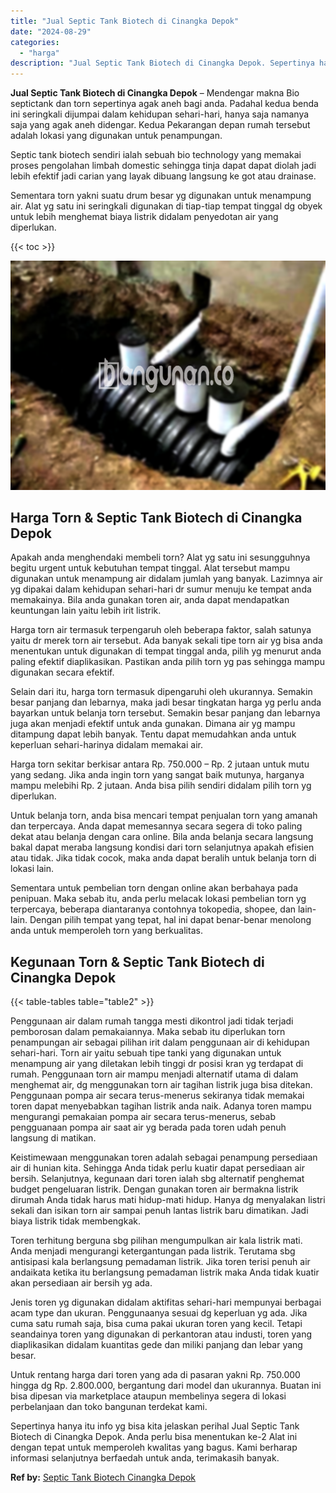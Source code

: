 ```yaml
---
title: "Jual Septic Tank Biotech di Cinangka Depok"
date: "2024-08-29"
categories: 
  - "harga"
description: "Jual Septic Tank Biotech di Cinangka Depok. Sepertinya hanya itu info yg bisa kita jelaskan perihal Jual Septic Tank Biotech di Cinangka Depok. Anda perlu bi..."
---
```


**Jual Septic Tank Biotech di Cinangka Depok** – Mendengar makna Bio septictank dan torn sepertinya agak aneh bagi anda. Padahal kedua benda ini seringkali dijumpai dalam kehidupan sehari-hari, hanya saja namanya saja yang agak aneh didengar. Kedua Pekarangan depan rumah tersebut adalah lokasi yang digunakan untuk penampungan.

Septic tank biotech sendiri ialah sebuah bio technology yang memakai proses pengolahan limbah domestic sehingga tinja dapat dapat diolah jadi lebih efektif jadi carian yang layak dibuang langsung ke got atau drainase.

Sementara torn yakni suatu drum besar yg digunakan untuk menampung air. Alat yg satu ini seringkali digunakan di tiap-tiap tempat tinggal dg obyek untuk lebih menghemat biaya listrik didalam penyedotan air yang diperlukan.

{{< toc >}}

![Jual Septic Tank Biotech di Cinangka Depok](/images/jual-bio-septictank-23.png)

## Harga Torn & Septic Tank Biotech di Cinangka Depok

Apakah anda menghendaki membeli torn? Alat yg satu ini sesungguhnya begitu urgent untuk kebutuhan tempat tinggal. Alat tersebut mampu digunakan untuk menampung air didalam jumlah yang banyak. Lazimnya air yg dipakai dalam kehidupan sehari-hari dr sumur menuju ke tempat anda memakainya. Bila anda gunakan toren air, anda dapat mendapatkan keuntungan lain yaitu lebih irit listrik.

Harga torn air termasuk terpengaruh oleh beberapa faktor, salah satunya yaitu dr merek torn air tersebut. Ada banyak sekali tipe torn air yg bisa anda menentukan untuk digunakan di tempat tinggal anda, pilih yg menurut anda paling efektif diaplikasikan. Pastikan anda pilih torn yg pas sehingga mampu digunakan secara efektif.

Selain dari itu, harga torn termasuk dipengaruhi oleh ukurannya. Semakin besar panjang dan lebarnya, maka jadi besar tingkatan harga yg perlu anda bayarkan untuk belanja torn tersebut. Semakin besar panjang dan lebarnya juga akan menjadi efektif untuk anda gunakan. Dimana air yg mampu ditampung dapat lebih banyak. Tentu dapat memudahkan anda untuk keperluan sehari-harinya didalam memakai air.

Harga torn sekitar berkisar antara Rp. 750.000 – Rp. 2 jutaan untuk mutu yang sedang. Jika anda ingin torn yang sangat baik mutunya, harganya mampu melebihi Rp. 2 jutaan. Anda bisa pilih sendiri didalam pilih torn yg diperlukan.

Untuk belanja torn, anda bisa mencari tempat penjualan torn yang amanah dan terpercaya. Anda dapat memesannya secara segera di toko paling dekat atau belanja dengan cara online. Bila anda belanja secara langsung bakal dapat meraba langsung kondisi dari torn selanjutnya apakah efisien atau tidak. Jika tidak cocok, maka anda dapat beralih untuk belanja torn di lokasi lain.

Sementara untuk pembelian torn dengan online akan berbahaya pada penipuan. Maka sebab itu, anda perlu melacak lokasi pembelian torn yg terpercaya, beberapa diantaranya contohnya tokopedia, shopee, dan lain-lain. Dengan pilih tempat yang tepat, hal ini dapat benar-benar menolong anda untuk memperoleh torn yang berkualitas.

## Kegunaan Torn & Septic Tank Biotech di Cinangka Depok

{{< table-tables table="table2" >}}

Penggunaan air dalam rumah tangga mesti dikontrol jadi tidak terjadi pemborosan dalam pemakaiannya. Maka sebab itu diperlukan torn penampungan air sebagai pilihan irit dalam penggunaan air di kehidupan sehari-hari. Torn air yaitu sebuah tipe tanki yang digunakan untuk menampung air yang diletakan lebih tinggi dr posisi kran yg terdapat di rumah. Penggunaan torn air mampu menjadi alternatif utama di dalam menghemat air, dg menggunakan torn air tagihan listrik juga bisa ditekan. Penggunaan pompa air secara terus-menerus sekiranya tidak memakai toren dapat menyebabkan tagihan listrik anda naik. Adanya toren mampu mengurangi pemakaian pompa air secara terus-menerus, sebab pengguanaan pompa air saat air yg berada pada toren udah penuh langsung di matikan.

Keistimewaan menggunakan toren adalah sebagai penampung persediaan air di hunian kita. Sehingga Anda tidak perlu kuatir dapat persediaan air bersih. Selanjutnya, kegunaan dari toren ialah sbg alternatif penghemat budget pengeluaran listrik. Dengan gunakan toren air bermakna listrik dirumah Anda tidak harus mati hidup-mati hidup. Hanya dg menyalakan listri sekali dan isikan torn air sampai penuh lantas listrik baru dimatikan. Jadi biaya listrik tidak membengkak.

Toren terhitung berguna sbg pilihan mengumpulkan air kala listrik mati. Anda menjadi mengurangi ketergantungan pada listrik. Terutama sbg antisipasi kala berlangsung pemadaman listrik. Jika toren terisi penuh air andaikata ketika itu berlangsung pemadaman listrik maka Anda tidak kuatir akan persediaan air bersih yg ada.

Jenis toren yg digunakan didalam aktifitas sehari-hari mempunyai berbagai acam type dan ukuran. Penggunaanya sesuai dg keperluan yg ada. Jika cuma satu rumah saja, bisa cuma pakai ukuran toren yang kecil. Tetapi seandainya toren yang digunakan di perkantoran atau industi, toren yang diaplikasikan didalam kuantitas gede dan miliki panjang dan lebar yang besar.

Untuk rentang harga dari toren yang ada di pasaran yakni Rp. 750.000 hingga dg Rp. 2.800.000, bergantung dari model dan ukurannya. Buatan ini bisa dipesan via marketplace ataupun membelinya segera di lokasi perbelanjaan dan toko bangunan terdekat kami.

Sepertinya hanya itu info yg bisa kita jelaskan perihal Jual Septic Tank Biotech di Cinangka Depok. Anda perlu bisa menentukan ke-2 Alat ini dengan tepat untuk memperoleh kwalitas yang bagus. Kami berharap informasi selanjutnya berfaedah untuk anda, terimakasih banyak.

**Ref by:** [Septic Tank Biotech Cinangka Depok](https://id.wikipedia.org/wiki/Septic)

